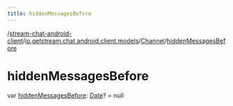 ```yaml
---
title: hiddenMessagesBefore
---
```

/[stream-chat-android-client](../../index.md)/[io.getstream.chat.android.client.models](../index.md)/[Channel](index.md)/[hiddenMessagesBefore](hiddenMessagesBefore.md)  
  
  
  
# hiddenMessagesBefore  
var [hiddenMessagesBefore](hiddenMessagesBefore.md): [Date](https://developer.android.com/reference/kotlin/java/util/Date.html)? = null

